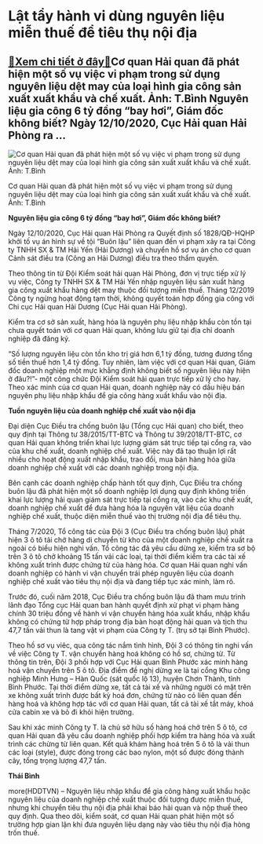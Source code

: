 Lật tẩy hành vi dùng nguyên liệu miễn thuế để tiêu thụ nội địa
==============================================================

[:gift:Xem chi tiết ở đây:gift:](https://hddtvn.com/lat-tay-hanh-vi-dung-nguyen-lieu-mien-thue-de-tieu-thu-noi-dia/)Cơ quan Hải quan đã phát hiện một số vụ việc vi phạm trong sử dụng nguyên liệu dệt may của loại hình gia công sản xuất xuất khẩu và chế xuất. Ảnh: T.Bình Nguyên liệu gia công 6 tỷ đồng “bay hơi”, Giám đốc không biết? Ngày 12/10/2020, Cục Hải quan Hải Phòng ra …
---------------------------------------------------------------------------------------------------------------------------------------------------------------------------------------------------------------------------------------------------------------------





![Cơ quan Hải quan đã phát hiện một số vụ việc vi phạm trong sử dụng nguyên liệu dệt may của loại hình gia công sản xuất xuất khẩu và chế xuất. 	Ảnh: T.Bình](https://hddtvn.com/wp-content/uploads/2021/01/3952_6-3859_IMG_0987.jpg "Cơ quan Hải quan đã phát hiện một số vụ việc vi phạm trong sử dụng nguyên liệu dệt may của loại hình gia công sản xuất xuất khẩu và chế xuất. 	Ảnh: T.Bình")


Cơ quan Hải quan đã phát hiện một số vụ việc vi phạm trong sử dụng nguyên liệu dệt may của loại hình gia công sản xuất xuất khẩu và chế xuất. Ảnh: T.Bình



**Nguyên liệu gia công 6 tỷ đồng “bay hơi”, Giám đốc không biết?**


Ngày 12/10/2020, Cục Hải quan Hải Phòng ra Quyết định số 1828/QĐ-HQHP khởi tố vụ án hình sự về tội “Buôn lậu” liên quan đến vi phạm xảy ra tại Công ty TNHH SX & TM Hải Yến (Hải Dương) và chuyển hồ sơ vụ án cho cơ quan Cảnh sát điều tra (Công an Hải Dương) điều tra theo thẩm quyền.


Theo thông tin từ Đội Kiểm soát hải quan Hải Phòng, đơn vị trực tiếp xử lý vụ việc, Công ty TNHH SX & TM Hải Yến nhập nguyên liệu sản xuất hàng gia công xuất khẩu hàng dệt may thuộc đối tượng miễn thuế. Tháng 12/2019 Công ty ngừng hoạt động tạm thời, không quyết toán hợp đồng gia công với Chi cục Hải quan Hải Dương (Cục Hải quan Hải Phòng).


Kiểm tra cơ sở sản xuất, hàng hóa là nguyên phụ liệu nhập khẩu còn tồn tại chưa quyết toán với cơ quan Hải quan, không lưu giữ tại địa chỉ doanh nghiệp đã đăng ký.


“Số lượng nguyên liệu còn tồn kho trị giá hơn 6,1 tỷ đồng, tương đương tổng số tiền thuế hơn 1,4 tỷ đồng. Tuy nhiên, làm việc với cơ quan Hải quan, Giám đốc doanh nghiệp một mực khẳng định không biết số nguyên liệu này hiện ở đâu?!”- một công chức Đội Kiểm soát hải quan trực tiếp xử lý cho hay. Theo xác minh của cơ quan Hải quan, doanh nghiệp này có dấu hiệu bán nguyên phụ liệu nhập khẩu để gia công hàng xuất khẩu vào nội địa.


**Tuồn nguyên liệu của doanh nghiệp chế xuất vào nội địa**


Đại diện Cục Điều tra chống buôn lậu (Tổng cục Hải quan) cho biết, theo quy định tại Thông tư 38/2015/TT-BTC và Thông tư 39/2018/TT-BTC, cơ quan Hải quan không triển khai lực lượng giám sát trực tiếp tại cổng ra, vào của khu chế xuất, doanh nghiệp chế xuất. Việc này đã tạo thuận lợi rất nhiều cho hoạt động xuất nhập khẩu, trao đổi, mua bán hàng hóa giữa doanh nghiệp chế xuất với các doanh nghiệp trong nội địa.


Bên cạnh các doanh nghiệp chấp hành tốt quy định, Cục Điều tra chống buôn lậu đã phát hiện một số doanh nghiệp lợi dụng quy định không triển khai lực lượng hải quan giám sát trực tiếp tại cổng ra, vào các khu chế xuất, doanh nghiệp chế xuất để đưa hàng hóa là nguyên vật liệu của doanh nghiệp chế xuất, thuộc diện miễn thuế vào thị trường nội địa để tiêu thụ.


Tháng 7/2020, Tổ công tác của Đội 3 (Cục Điều tra chống buôn lậu) phát hiện 3 ô tô tải chở hàng di chuyển từ kho của một doanh nghiệp chế xuất ra ngoài có biểu hiện nghi vấn. Tổ công tác đã yêu cầu dừng xe, kiểm tra sơ bộ trên 3 ô tô chở khoảng 15 tấn vải các loại, tại thời điểm kiểm tra các tài xế không xuất trình được chứng từ của hàng hóa. Cơ quan Hải quan nghi vấn doanh nghiệp có hành vi vận chuyển trái phép nguyên liệu của doanh nghiệp chế xuất vào tiêu thụ nội địa và đang tiếp tục xác minh, làm rõ.


Trước đó, cuối năm 2018, Cục Điều tra chống buôn lậu đã tham mưu trình lãnh đạo Tổng cục Hải quan ban hành quyết định xử phạt vi phạm hàng chính 30 triệu đồng về hành vi vận chuyển hàng hóa xuất khẩu, nhập khẩu không có chứng từ hợp pháp trong địa bàn hoạt động hải quan và tịch thu 47,7 tấn vải thun là tang vật vi phạm của Công ty T. (trụ sở tại Bình Phước).


Theo hồ sơ vụ viêc, qua công tác nắm tình hình, Đội 3 có thông tin nghi vấn về việc Công ty T. vận chuyển hàng hoá không có hồ sơ, chứng từ. Từ thông tin trên, Đội 3 phối hợp với Cục Hải quan Bình Phước xác minh hàng hoá vận chuyển trên 5 ô tô. Địa điểm đề nghị dừng xe là tại cổng Khu công nghiệp Minh Hưng – Hàn Quốc (sát quốc lộ 13), huyện Chơn Thành, tỉnh Bình Phước. Tại thời điểm dừng xe, tất cả tài xế và những người có mặt trên xe không xuất trình được bất kỳ hoá đơn, chứng từ nào có liên quan đến hàng hoá và không hợp tác với cơ quan Hải quan, tất cả tài xế tắt máy, khoá cửa cabin xe và bỏ đi khỏi hiện trường.


Sau khi xác minh Công ty T. là chủ sở hữu số hàng hoá chở trên 5 ô tô, cơ quan Hải quan đã yêu cầu doanh nghiệp phối hợp kiểm tra hàng hóa và xuất trình các chừng từ liên quan. Kết quả khám hàng hoá trên 5 ô tô là vải thun các loại (style), được đóng trong các bao nylon, một số được đóng thành cây, tổng trọng lượng 47,7 tấn.




**Thái Bình**



more(HDDTVN) – Nguyên liệu nhập khẩu để gia công hàng xuất khẩu hoặc nguyên liệu của doanh nghiệp chế xuất thuộc đối tượng được miễn thuế, nhưng khi chuyển tiêu thụ nội địa phải khai báo hải quan và nộp thuế theo quy định. Qua theo dõi, kiểm soát, cơ quan Hải quan phát hiện một số trường hợp gian lận khi đưa nguyên liệu dạng này vào tiêu thụ nội địa hòng trốn thuế.

